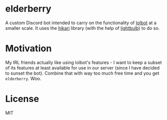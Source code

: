 # elderberry

A custom Discord bot intended to carry on the functionality of [lolbot](https://github.com/lolbot-project/lolbot) at a smaller scale. It uses the [hikari](https://hikari-py.github.io) library (with the help of [lightbulb](https://github.com/tandemdude/hikari-lightbulb)) to do so.

# Motivation

My IRL friends actually like using lolbot's features - I want to keep a subset of its features at least available for use in our server (since I have decided to sunset the bot). Combine that with way too much free time and you get `elderberry`. Woo.

# License
MIT